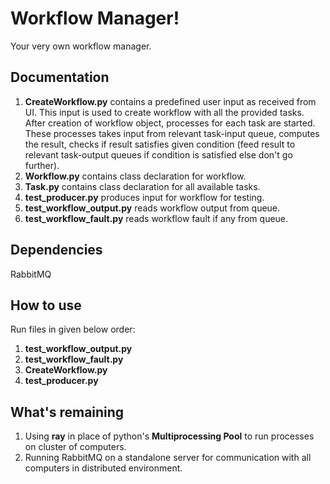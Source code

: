 # Workflow Manager!
Your very own workflow manager.

## Documentation

1. **CreateWorkflow.py** contains a predefined user input as received from UI. This input is used to create workflow with all the provided tasks. After creation of workflow object, processes for each task are started. These processes takes input from relevant task-input queue, computes the result, checks if result satisfies given condition (feed result to relevant task-output queues if condition is satisfied else don't go further).
2. **Workflow.py** contains class declaration for workflow.
3. **Task.py** contains class declaration for all available tasks.
4. **test_producer.py** produces input for workflow for testing.
5. **test_workflow_output.py** reads workflow output from queue.
6. **test_workflow_fault.py** reads workflow fault if any from queue.


## Dependencies
RabbitMQ

## How to use
Run files in given below order:
1. **test_workflow_output.py**
2. **test_workflow_fault.py**
3. **CreateWorkflow.py**
4. **test_producer.py**

## What's remaining
1. Using **ray** in place of python's **Multiprocessing Pool** to run processes on cluster of computers.
2. Running RabbitMQ on a standalone server for communication with all computers in distributed environment.